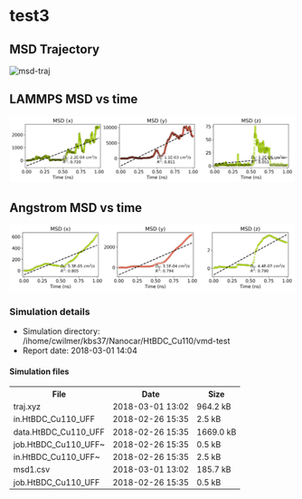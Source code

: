 
test3
=======

MSD Trajectory
--------------

![msd-traj](assets/reports/1519930996.014865/movie.gif)

LAMMPS MSD vs time
------------------

![lammps-msd](assets/reports/1519930996.014865/msd-time-lammps.png)

Angstrom MSD vs time
------------------

![ang-msd](assets/reports/1519930996.014865/msd-time-ang.png)

### Simulation details

-   Simulation directory: /ihome/cwilmer/kbs37/Nanocar/HtBDC_Cu110/vmd-test
-   Report date: 2018-03-01 14:04

#### Simulation files

<table>
  <tr>
    <th>File</th>
    <th>Date</th>
    <th>Size</th>
  </tr>
  <tr>
    <td>traj.xyz</td>
    <td>2018-03-01 13:02</td>
    <td>964.2 kB</td>
  </tr>
  <tr>
    <td>in.HtBDC_Cu110_UFF</td>
    <td>2018-02-26 15:35</td>
    <td>2.5 kB</td>
  </tr>
  <tr>
    <td>data.HtBDC_Cu110_UFF</td>
    <td>2018-02-26 15:35</td>
    <td>1669.0 kB</td>
  </tr>
  <tr>
    <td>job.HtBDC_Cu110_UFF~</td>
    <td>2018-02-26 15:35</td>
    <td>0.5 kB</td>
  </tr>
  <tr>
    <td>in.HtBDC_Cu110_UFF~</td>
    <td>2018-02-26 15:35</td>
    <td>2.5 kB</td>
  </tr>
  <tr>
    <td>msd1.csv</td>
    <td>2018-03-01 13:02</td>
    <td>185.7 kB</td>
  </tr>
  <tr>
    <td>job.HtBDC_Cu110_UFF</td>
    <td>2018-02-26 15:35</td>
    <td>0.5 kB</td>
  </tr>
</table>

